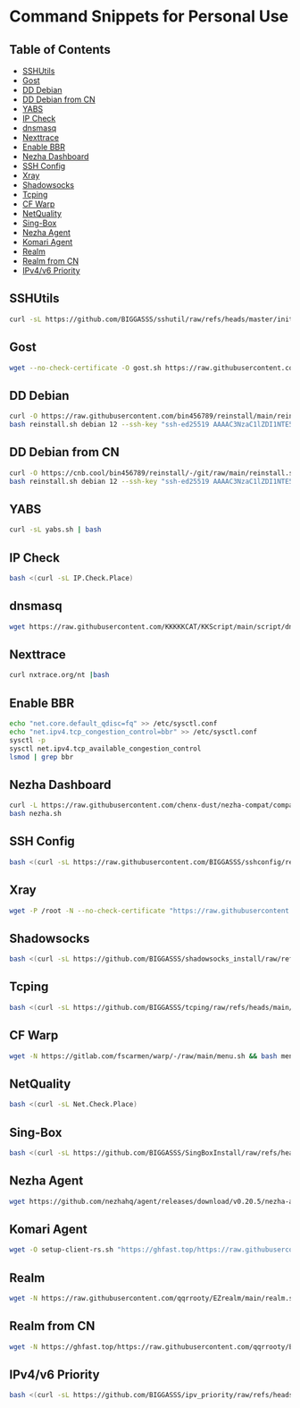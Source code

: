 # Command Snippets for Personal Use

## Table of Contents

- [SSHUtils](#sshutils)
- [Gost](#gost)
- [DD Debian](#dd-debian)
- [DD Debian from CN](#dd-debian-from-cn)
- [YABS](#yabs)
- [IP Check](#ip-check)
- [dnsmasq](#dnsmasq)
- [Nexttrace](#nexttrace)
- [Enable BBR](#enable-bbr)
- [Nezha Dashboard](#nezha-dashboard)
- [SSH Config](#ssh-config)
- [Xray](#xray)
- [Shadowsocks](#shadowsocks)
- [Tcping](#tcping)
- [CF Warp](#cf-warp)
- [NetQuality](#netquality)
- [Sing-Box](#sing-box)
- [Nezha Agent](#nezha-agent)
- [Komari Agent](#komari-agent)
- [Realm](#realm)
- [Realm from CN](#realm-from-cn)
- [IPv4/v6 Priority](#ipv4v6-priority)

## SSHUtils

```bash
curl -sL https://github.com/BIGGASSS/sshutil/raw/refs/heads/master/init_node.sh | bash && source ~/.bashrc
```

## Gost

```bash
wget --no-check-certificate -O gost.sh https://raw.githubusercontent.com/KANIKIG/Multi-EasyGost/master/gost.sh && chmod +x gost.sh && ./gost.sh
```

## DD Debian

```bash
curl -O https://raw.githubusercontent.com/bin456789/reinstall/main/reinstall.sh || wget -O reinstall.sh $_
bash reinstall.sh debian 12 --ssh-key "ssh-ed25519 AAAAC3NzaC1lZDI1NTE5AAAAINetVzRgShomRm/5j/Hp6ohRqMrpUMmIC1ymFHSAaw1p secon@timcook"
```

## DD Debian from CN

```bash
curl -O https://cnb.cool/bin456789/reinstall/-/git/raw/main/reinstall.sh || wget -O reinstall.sh $_
bash reinstall.sh debian 12 --ssh-key "ssh-ed25519 AAAAC3NzaC1lZDI1NTE5AAAAINetVzRgShomRm/5j/Hp6ohRqMrpUMmIC1ymFHSAaw1p secon@timcook"
```

## YABS

```bash
curl -sL yabs.sh | bash
```

## IP Check

```bash
bash <(curl -sL IP.Check.Place)
```

## dnsmasq

```bash
wget https://raw.githubusercontent.com/KKKKKCAT/KKScript/main/script/dnsmasq/dns.sh && bash dns.sh
```

## Nexttrace

```bash
curl nxtrace.org/nt |bash
```

## Enable BBR

```bash
echo "net.core.default_qdisc=fq" >> /etc/sysctl.conf
echo "net.ipv4.tcp_congestion_control=bbr" >> /etc/sysctl.conf
sysctl -p
sysctl net.ipv4.tcp_available_congestion_control
lsmod | grep bbr
```

## Nezha Dashboard

```bash
curl -L https://raw.githubusercontent.com/chenx-dust/nezha-compat/compat/script/install.sh -o nezha.sh
bash nezha.sh
```

## SSH Config

```bash
bash <(curl -sL https://raw.githubusercontent.com/BIGGASSS/sshconfig/refs/heads/master/sshconfig.sh)
```

## Xray

```bash
wget -P /root -N --no-check-certificate "https://raw.githubusercontent.com/mack-a/v2ray-agent/master/install.sh" && chmod 700 /root/install.sh && /root/install.sh
```

## Shadowsocks

```bash
bash <(curl -sL https://github.com/BIGGASSS/shadowsocks_install/raw/refs/heads/master/shadowsocks-all.sh)
```

## Tcping

```bash
bash <(curl -sL https://github.com/BIGGASSS/tcping/raw/refs/heads/main/tcping.sh)
```

## CF Warp

```bash
wget -N https://gitlab.com/fscarmen/warp/-/raw/main/menu.sh && bash menu.sh
```

## NetQuality

```bash
bash <(curl -sL Net.Check.Place)
```

## Sing-Box

```bash
bash <(curl -sL https://github.com/BIGGASSS/SingBoxInstall/raw/refs/heads/master/SingBoxInstall.sh)
```

## Nezha Agent

```bash
wget https://github.com/nezhahq/agent/releases/download/v0.20.5/nezha-agent_linux_amd64.zip
```

## Komari Agent

```bash
wget -O setup-client-rs.sh "https://ghfast.top/https://raw.githubusercontent.com/GenshinMinecraft/komari-monitor-rs/refs/heads/main/install.sh" && chmod +x setup-client-rs.sh && sudo ./setup-client-rs.sh --http-server "https://tz.as9929.com:443" --ws-server "wss://tz.as9929.com:443" --token "<your_token>" --terminal
```

## Realm

```bash
wget -N https://raw.githubusercontent.com/qqrrooty/EZrealm/main/realm.sh && chmod +x realm.sh && ./realm.sh
```

## Realm from CN

```bash
wget -N https://ghfast.top/https://raw.githubusercontent.com/qqrrooty/EZrealm/main/CN/realm.sh && chmod +x realm.sh && ./realm.sh
```

## IPv4/v6 Priority

```bash
bash <(curl -sL https://github.com/BIGGASSS/ipv_priority/raw/refs/heads/master/ipv_priority.sh)
```
